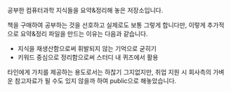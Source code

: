공부한 컴퓨터과학 지식들을 요약&정리해 놓은 저장소입니다.

책을 구매하여 공부하는 것을 선호하고 실제로도 보통 그렇게 합니다만, 이렇게 추가적으로 요약&정리 파일을 만드는 이유는 다음과 같습니다.

- 지식을 재생산함으로써 휘발되지 않는 기억으로 굳히기
- 키워드 중심으로 정리함으로써 스터디 내 퀴즈에서 활용

타인에게 가치를 제공하는 용도로서는 하찮기 그지없지만, 취업 지원 시 회사측의 가벼운 참고자료가 될 수도 있지 않을까 하여 public으로 해놓았습니다.